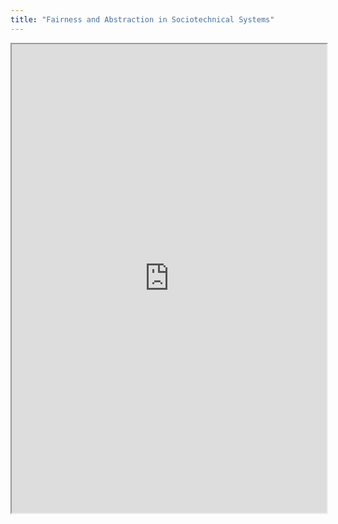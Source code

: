 ```yaml
---
title: "Fairness and Abstraction in Sociotechnical Systems"
---
```



<iframe height="750" width="100%" src="https://ewelton.github.io/ktest/wiki.html#Fairness%20and%20Abstraction%20in%20Sociotechnical%20Systems"></iframe>
